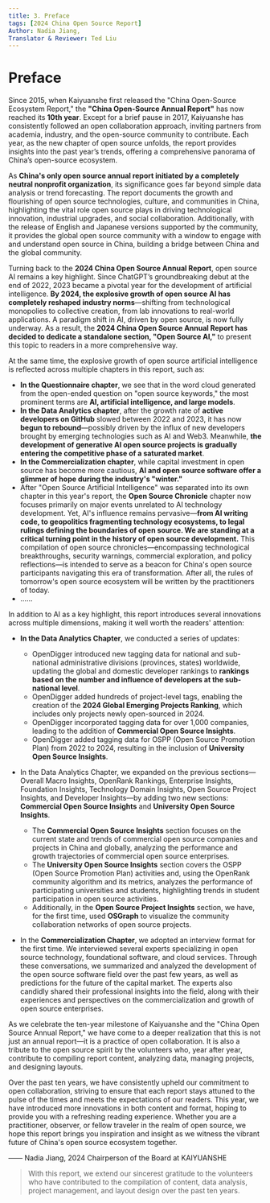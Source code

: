 ```yaml
---
title: 3. Preface
tags: [2024 China Open Source Report]
Author: Nadia Jiang,
Translator & Reviewer: Ted Liu
---
```


# Preface

Since 2015, when Kaiyuanshe first released the "China Open-Source Ecosystem Report," the **"China Open-Source Annual Report"** has now reached its **10th year**. Except for a brief pause in 2017, Kaiyuanshe has consistently followed an open collaboration approach, inviting partners from academia, industry, and the open-source community to contribute. Each year, as the new chapter of open source unfolds, the report provides insights into the past year’s trends, offering a comprehensive panorama of China’s open-source ecosystem.

As **China's only open source annual report initiated by a completely neutral nonprofit organization**, its significance goes far beyond simple data analysis or trend forecasting. The report documents the growth and flourishing of open source technologies, culture, and communities in China, highlighting the vital role open source plays in driving technological innovation, industrial upgrades, and social collaboration. Additionally, with the release of English and Japanese versions supported by the community, it provides the global open source community with a window to engage with and understand open source in China, building a bridge between China and the global community.

Turning back to the **2024 China Open Source Annual Report**, open source AI remains a key highlight. Since ChatGPT’s groundbreaking debut at the end of 2022, 2023 became a pivotal year for the development of artificial intelligence. **By 2024, the explosive growth of open source AI has completely reshaped industry norms**—shifting from technological monopolies to collective creation, from lab innovations to real-world applications. A paradigm shift in AI, driven by open source, is now fully underway. As a result, the **2024 China Open Source Annual Report has decided to dedicate a standalone section, "Open Source AI,"** to present this topic to readers in a more comprehensive way.

At the same time, the explosive growth of open source artificial intelligence is reflected across multiple chapters in this report, such as:

- **In the Questionnaire chapter**, we see that in the word cloud generated from the open-ended question on "open source keywords," the most prominent terms are **AI, artificial intelligence, and large models**.
- **In the Data Analytics chapter**, after the growth rate of **active developers on GitHub** slowed between 2022 and 2023, it has now **begun to rebound**—possibly driven by the influx of new developers brought by emerging technologies such as AI and Web3. Meanwhile, **the development of generative AI open source projects is gradually entering the competitive phase of a saturated market**.
- **In the Commercialization chapter**, while capital investment in open source has become more cautious, **AI and open source software offer a glimmer of hope during the industry's "winter."**
- After "Open Source Artificial Intelligence" was separated into its own chapter in this year's report, the **Open Source Chronicle** chapter now focuses primarily on major events unrelated to AI technology development. Yet, AI's influence remains pervasive—**from AI writing code, to geopolitics fragmenting technology ecosystems, to legal rulings defining the boundaries of open source. We are standing at a critical turning point in the history of open source development.** This compilation of open source chronicles—encompassing technological breakthroughs, security warnings, commercial exploration, and policy reflections—is intended to serve as a beacon for China's open source participants navigating this era of transformation. After all, the rules of tomorrow's open source ecosystem will be written by the practitioners of today.
- ……

In addition to AI as a key highlight, this report introduces several innovations across multiple dimensions, making it well worth the readers' attention:
- **In the Data Analytics Chapter**, we conducted a series of updates:
    - OpenDigger introduced new tagging data for national and sub-national administrative divisions (provinces, states) worldwide, updating the global and domestic developer rankings to **rankings based on the number and influence of developers at the sub-national level**.
    - OpenDigger added hundreds of project-level tags, enabling the creation of the **2024 Global Emerging Projects Ranking**, which includes only projects newly open-sourced in 2024.
    - OpenDigger incorporated tagging data for over 1,000 companies, leading to the addition of **Commercial Open Source Insights**.
    - OpenDigger added tagging data for OSPP (Open Source Promotion Plan) from 2022 to 2024, resulting in the inclusion of **University Open Source Insights**.  

- In the Data Analytics Chapter, we expanded on the previous sections—Overall Macro Insights, OpenRank Rankings, Enterprise Insights, Foundation Insights, Technology Domain Insights, Open Source Project Insights, and Developer Insights—by adding two new sections: **Commercial Open Source Insights** and **University Open Source Insights**.
    - The **Commercial Open Source Insights** section focuses on the current state and trends of commercial open source companies and projects in China and globally, analyzing the performance and growth trajectories of commercial open source enterprises.
    - The **University Open Source Insights** section covers the OSPP (Open Source Promotion Plan) activities and, using the OpenRank community algorithm and its metrics, analyzes the performance of participating universities and students, highlighting trends in student participation in open source activities.
    - Additionally, in the **Open Source Project Insights** section, we have, for the first time, used **OSGraph** to visualize the community collaboration networks of open source projects.
- In the **Commercialization Chapter**, we adopted an interview format for the first time. We interviewed several experts specializing in open source technology, foundational software, and cloud services. Through these conversations, we summarized and analyzed the development of the open source software field over the past few years, as well as predictions for the future of the capital market. The experts also candidly shared their professional insights into the field, along with their experiences and perspectives on the commercialization and growth of open source enterprises.

As we celebrate the ten-year milestone of Kaiyuanshe and the "China Open Source Annual Report," we have come to a deeper realization that this is not just an annual report—it is a practice of open collaboration. It is also a tribute to the open source spirit by the volunteers who, year after year, contribute to compiling report content, analyzing data, managing projects, and designing layouts.

Over the past ten years, we have consistently upheld our commitment to open collaboration, striving to ensure that each report stays attuned to the pulse of the times and meets the expectations of our readers. This year, we have introduced more innovations in both content and format, hoping to provide you with a refreshing reading experience. Whether you are a practitioner, observer, or fellow traveler in the realm of open source, we hope this report brings you inspiration and insight as we witness the vibrant future of China's open source ecosystem together.

—— Nadia Jiang, 2024 Chairperson of the Board at KAIYUANSHE

> With this report, we extend our sincerest gratitude to the volunteers who have contributed to the compilation of content, data analysis, project management, and layout design over the past ten years.